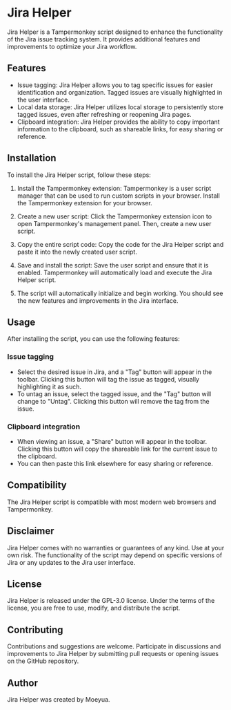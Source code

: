 # Jira Helper

Jira Helper is a Tampermonkey script designed to enhance the functionality of the Jira issue tracking system. It provides additional features and improvements to optimize your Jira workflow.

## Features

- Issue tagging: Jira Helper allows you to tag specific issues for easier identification and organization. Tagged issues are visually highlighted in the user interface.
- Local data storage: Jira Helper utilizes local storage to persistently store tagged issues, even after refreshing or reopening Jira pages.
- Clipboard integration: Jira Helper provides the ability to copy important information to the clipboard, such as shareable links, for easy sharing or reference.

## Installation

To install the Jira Helper script, follow these steps:

1. Install the Tampermonkey extension: Tampermonkey is a user script manager that can be used to run custom scripts in your browser. Install the Tampermonkey extension for your browser.

2. Create a new user script: Click the Tampermonkey extension icon to open Tampermonkey's management panel. Then, create a new user script.

3. Copy the entire script code: Copy the code for the Jira Helper script and paste it into the newly created user script.

4. Save and install the script: Save the user script and ensure that it is enabled. Tampermonkey will automatically load and execute the Jira Helper script.

5. The script will automatically initialize and begin working. You should see the new features and improvements in the Jira interface.

## Usage

After installing the script, you can use the following features:

### Issue tagging

- Select the desired issue in Jira, and a "Tag" button will appear in the toolbar. Clicking this button will tag the issue as tagged, visually highlighting it as such.
- To untag an issue, select the tagged issue, and the "Tag" button will change to "Untag". Clicking this button will remove the tag from the issue.

### Clipboard integration

- When viewing an issue, a "Share" button will appear in the toolbar. Clicking this button will copy the shareable link for the current issue to the clipboard.
- You can then paste this link elsewhere for easy sharing or reference.

## Compatibility

The Jira Helper script is compatible with most modern web browsers and Tampermonkey.

## Disclaimer

Jira Helper comes with no warranties or guarantees of any kind. Use at your own risk. The functionality of the script may depend on specific versions of Jira or any updates to the Jira user interface.

## License

Jira Helper is released under the GPL-3.0 license. Under the terms of the license, you are free to use, modify, and distribute the script.

## Contributing

Contributions and suggestions are welcome. Participate in discussions and improvements to Jira Helper by submitting pull requests or opening issues on the GitHub repository.

## Author

Jira Helper was created by Moeyua.
